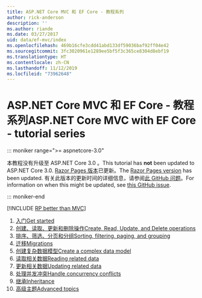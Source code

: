 ```yaml
---
title: ASP.NET Core MVC 和 EF Core - 教程系列
author: rick-anderson
description: ''
ms.author: riande
ms.date: 03/27/2017
uid: data/ef-mvc/index
ms.openlocfilehash: 469b16cfe3cdd41abd133df59036baf92ff04e42
ms.sourcegitcommit: 3fc3020961e1289ee5bf5f3c365ce8304d8ebf19
ms.translationtype: HT
ms.contentlocale: zh-CN
ms.lasthandoff: 11/12/2019
ms.locfileid: "73962648"
---
```

# <a name="aspnet-core-mvc-with-ef-core---tutorial-series"></a><span data-ttu-id="e6569-102">ASP.NET Core MVC 和 EF Core - 教程系列</span><span class="sxs-lookup"><span data-stu-id="e6569-102">ASP.NET Core MVC with EF Core - tutorial series</span></span>

::: moniker range=">= aspnetcore-3.0"

<span data-ttu-id="e6569-103">本教程没有升级至 ASP.NET Core 3.0  。</span><span class="sxs-lookup"><span data-stu-id="e6569-103">This tutorial has **not** been updated to ASP.NET Core 3.0.</span></span> <span data-ttu-id="e6569-104">[Razor Pages 版本](xref:data/ef-rp/intro)已更新。</span><span class="sxs-lookup"><span data-stu-id="e6569-104">The [Razor Pages version](xref:data/ef-rp/intro) has been updated.</span></span> <span data-ttu-id="e6569-105">有关此版本的更新时间的详细信息，请参阅[此 GitHub 问题](https://github.com/aspnet/AspNetCore.Docs/issues/13920)。</span><span class="sxs-lookup"><span data-stu-id="e6569-105">For information on when this might be updated, see [this GitHub issue](https://github.com/aspnet/AspNetCore.Docs/issues/13920).</span></span>

::: moniker-end

[!INCLUDE [RP better than MVC](../../includes/RP-EF/rp-over-mvc.md)]

1. [<span data-ttu-id="e6569-106">入门</span><span class="sxs-lookup"><span data-stu-id="e6569-106">Get started</span></span>](xref:data/ef-mvc/intro)
1. [<span data-ttu-id="e6569-107">创建、读取、更新和删除操作</span><span class="sxs-lookup"><span data-stu-id="e6569-107">Create, Read, Update, and Delete operations</span></span>](xref:data/ef-mvc/crud)
1. [<span data-ttu-id="e6569-108">排序、筛选、分页和分组</span><span class="sxs-lookup"><span data-stu-id="e6569-108">Sorting, filtering, paging, and grouping</span></span>](xref:data/ef-mvc/sort-filter-page)
1. [<span data-ttu-id="e6569-109">迁移</span><span class="sxs-lookup"><span data-stu-id="e6569-109">Migrations</span></span>](xref:data/ef-mvc/migrations)
1. [<span data-ttu-id="e6569-110">创建复杂数据模型</span><span class="sxs-lookup"><span data-stu-id="e6569-110">Create a complex data model</span></span>](xref:data/ef-mvc/complex-data-model)
1. [<span data-ttu-id="e6569-111">读取相关数据</span><span class="sxs-lookup"><span data-stu-id="e6569-111">Reading related data</span></span>](xref:data/ef-mvc/read-related-data)
1. [<span data-ttu-id="e6569-112">更新相关数据</span><span class="sxs-lookup"><span data-stu-id="e6569-112">Updating related data</span></span>](xref:data/ef-mvc/update-related-data)
1. [<span data-ttu-id="e6569-113">处理并发冲突</span><span class="sxs-lookup"><span data-stu-id="e6569-113">Handle concurrency conflicts</span></span>](xref:data/ef-mvc/concurrency)
1. [<span data-ttu-id="e6569-114">继承</span><span class="sxs-lookup"><span data-stu-id="e6569-114">Inheritance</span></span>](xref:data/ef-mvc/inheritance)
1. [<span data-ttu-id="e6569-115">高级主题</span><span class="sxs-lookup"><span data-stu-id="e6569-115">Advanced topics</span></span>](xref:data/ef-mvc/advanced)
